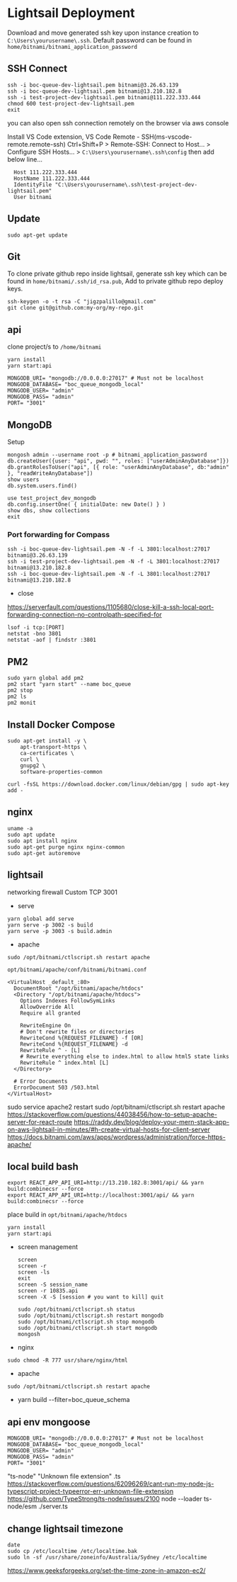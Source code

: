 # Lightsail Deployment

Download and move generated ssh key upon instance creation to `C:\Users\yourusername\.ssh`.
Default password can be found in `home/bitnami/bitnami_application_password`

## SSH Connect

```
ssh -i boc-queue-dev-lightsail.pem bitnami@3.26.63.139
ssh -i boc-queue-dev-lightsail.pem bitnami@13.210.182.8
ssh -i test-project-dev-lightsail.pem bitnami@111.222.333.444
chmod 600 test-project-dev-lightsail.pem
exit
```

you can also open ssh connection remotely on the browser via aws console

Install VS Code extension, VS Code Remote - SSH(ms-vscode-remote.remote-ssh)
Ctrl+Shift+P > Remote-SSH: Connect to Host... > Configure SSH Hosts... > `C:\Users\yourusername\.ssh\config` then add below line...

```
  Host 111.222.333.444
  HostName 111.222.333.444
  IdentityFile "C:\Users\yourusername\.ssh\test-project-dev-lightsail.pem"
  User bitnami
```

## Update

```
sudo apt-get update
```

## Git

To clone private github repo inside lightsail, generate ssh key which can be found in `home/bitnami/.ssh/id_rsa.pub`, Add to private github repo deploy keys.

```
ssh-keygen -o -t rsa -C "jigzpalillo@gmail.com"
git clone git@github.com:my-org/my-repo.git
```

## api

clone project/s to `/home/bitnami`

```
yarn install
yarn start:api
```

```
MONGODB_URI= "mongodb://0.0.0.0:27017" # Must not be localhost
MONGODB_DATABASE= "boc_queue_mongodb_local"
MONGODB_USER= "admin"
MONGODB_PASS= "admin"
PORT= "3001"
```

## MongoDB

Setup

```
mongosh admin --username root -p # bitnami_application_password
db.createUser({user: "api", pwd: "", roles: ["userAdminAnyDatabase"]})
db.grantRolesToUser("api", [{ role: "userAdminAnyDatabase", db:"admin" }, "readWriteAnyDatabase"])
show users
db.system.users.find()

use test_project_dev_mongodb
db.config.insertOne( { initialDate: new Date() } )
show dbs, show collections
exit
```

### Port forwarding for Compass

```
ssh -i boc-queue-dev-lightsail.pem -N -f -L 3801:localhost:27017 bitnami@3.26.63.139
ssh -i test-project-dev-lightsail.pem -N -f -L 3801:localhost:27017 bitnami@13.210.182.8
ssh -i boc-queue-dev-lightsail.pem -N -f -L 3801:localhost:27017 bitnami@13.210.182.8
```

- close

https://serverfault.com/questions/1105680/close-kill-a-ssh-local-port-forwarding-connection-no-controlpath-specified-for

```
lsof -i tcp:[PORT]
netstat -bno 3801
netstat -aof | findstr :3801
```

## PM2

```
sudo yarn global add pm2
pm2 start "yarn start" --name boc_queue
pm2 stop
pm2 ls
pm2 monit
```

## Install Docker Compose

```
sudo apt-get install -y \
    apt-transport-https \
    ca-certificates \
    curl \
    gnupg2 \
    software-properties-common

curl -fsSL https://download.docker.com/linux/debian/gpg | sudo apt-key add -
```

## nginx

```
uname -a
sudo apt update
sudo apt install nginx
sudo apt-get purge nginx nginx-common
sudo apt-get autoremove
```

## lightsail

networking firewall
Custom TCP 3001

- serve

```
yarn global add serve
yarn serve -p 3002 -s build
yarn serve -p 3003 -s build.admin
```

- apache

`sudo /opt/bitnami/ctlscript.sh restart apache`

`opt/bitnami/apache/conf/bitnami/bitnami.conf`

```
<VirtualHost _default_:80>
  DocumentRoot "/opt/bitnami/apache/htdocs"
  <Directory "/opt/bitnami/apache/htdocs">
    Options Indexes FollowSymLinks
    AllowOverride All
    Require all granted

    RewriteEngine On
    # Don't rewrite files or directories
    RewriteCond %{REQUEST_FILENAME} -f [OR]
    RewriteCond %{REQUEST_FILENAME} -d
    RewriteRule ^ - [L]
    # Rewrite everything else to index.html to allow html5 state links
    RewriteRule ^ index.html [L]
  </Directory>

  # Error Documents
  ErrorDocument 503 /503.html
</VirtualHost>
```

sudo service apache2 restart
sudo /opt/bitnami/ctlscript.sh restart apache
https://stackoverflow.com/questions/44038456/how-to-setup-apache-server-for-react-route
https://raddy.dev/blog/deploy-your-mern-stack-app-on-aws-lightsail-in-minutes/#h-create-virtual-hosts-for-client-server
https://docs.bitnami.com/aws/apps/wordpress/administration/force-https-apache/

## local build bash

```
export REACT_APP_API_URI=http://13.210.182.8:3001/api/ && yarn build:combinecsr --force
export REACT_APP_API_URI=http://localhost:3001/api/ && yarn build:combinecsr --force
```

place build in `opt/bitnami/apache/htdocs`

```
yarn install
yarn start:api
```

- screen management

  ```
  screen
  screen -r
  screen -ls
  exit
  screen -S session_name
  screen -r 10835.api
  screen -X -S [session # you want to kill] quit
  ```

  ```
  sudo /opt/bitnami/ctlscript.sh status
  sudo /opt/bitnami/ctlscript.sh restart mongodb
  sudo /opt/bitnami/ctlscript.sh stop mongodb
  sudo /opt/bitnami/ctlscript.sh start mongodb
  mongosh
  ```

- nginx

```
sudo chmod -R 777 usr/share/nginx/html
```

- apache

```
sudo /opt/bitnami/ctlscript.sh restart apache
```

- yarn build --filter=boc_queue_schema

## api env mongoose

```
MONGODB_URI= "mongodb://0.0.0.0:27017" # Must not be localhost
MONGODB_DATABASE= "boc_queue_mongodb_local"
MONGODB_USER= "admin"
MONGODB_PASS= "admin"
PORT= "3001"
```

"ts-node" "Unknown file extension" .ts
https://stackoverflow.com/questions/62096269/cant-run-my-node-js-typescript-project-typeerror-err-unknown-file-extension
https://github.com/TypeStrong/ts-node/issues/2100
node --loader ts-node/esm ./server.ts

## change lightsail timezone

```
date
sudo cp /etc/localtime /etc/localtime.bak
sudo ln -sf /usr/share/zoneinfo/Australia/Sydney /etc/localtime
```

https://www.geeksforgeeks.org/set-the-time-zone-in-amazon-ec2/
